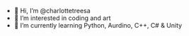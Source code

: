 - 👋 Hi, I’m @charlottetreesa
- 👀 I’m interested in coding and art
- 🌱 I’m currently learning Python, Aurdino, C++, C# & Unity

<!---
charlottetreesa/charlottetreesa is a ✨ special ✨ repository because its `README.md` (this file) appears on your GitHub profile.
You can click the Preview link to take a look at your changes.
--->
